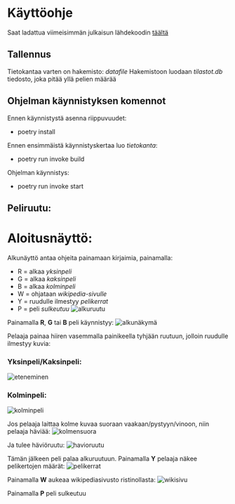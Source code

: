 # Käyttöohje
Saat ladattua viimeisimmän julkaisun lähdekoodin [täältä](https://github.com/hartonenolli/ot-harjoitustyo/releases/tag/loppupalautus)

## Tallennus
Tietokantaa varten on hakemisto: *datafile*
Hakemistoon luodaan *tilastot.db* tiedosto, joka pitää yllä pelien määrää

## Ohjelman käynnistyksen komennot
Ennen käynnistystä asenna riippuvuudet:
- poetry install

Ennen ensimmäistä käynnistyskertaa luo *tietokanta*:
- poetry run invoke build

Ohjelman käynnistys:
- poetry run invoke start

## Peliruutu:
# Aloitusnäyttö:
Alkunäyttö antaa ohjeita painamaan kirjaimia, painamalla:
- R = alkaa *yksinpeli*
- G = alkaa *kaksinpeli*
- B = alkaa *kolminpeli*
- W = ohjataan *wikipedia-sivulle*
- Y = ruudulle ilmestyy *pelikerrat*
- P = peli *sulkeutuu*
![alkuruutu](https://github.com/hartonenolli/ot-harjoitustyo/blob/master/dokumentaatio/kuvat/alkuruutu.png)

Painamalla **R**, **G** tai **B** peli käynnistyy:
![alkunäkymä](https://github.com/hartonenolli/ot-harjoitustyo/blob/master/dokumentaatio/kuvat/pelinalku.png)

Pelaaja painaa hiiren vasemmalla painikeella tyhjään ruutuun, jolloin ruudulle ilmestyy kuvia:
### Yksinpeli/Kaksinpeli:
![eteneminen](https://github.com/hartonenolli/ot-harjoitustyo/blob/master/dokumentaatio/kuvat/eteneminen.png)

### Kolminpeli:
![kolminpeli](https://github.com/hartonenolli/ot-harjoitustyo/blob/master/dokumentaatio/kuvat/kolminpeli.png)

Jos pelaaja laittaa kolme kuvaa suoraan vaakaan/pystyyn/vinoon, niin pelaaja häviää:
![kolmensuora](https://github.com/hartonenolli/ot-harjoitustyo/blob/master/dokumentaatio/kuvat/kolmensuora.png)

Ja tulee häviöruutu:
![havioruutu](https://github.com/hartonenolli/ot-harjoitustyo/blob/master/dokumentaatio/kuvat/havioruutu.png)

Tämän jälkeen peli palaa alkuruutuun. Painamalla **Y** pelaaja näkee pelikertojen määrät:
![pelikerrat](https://github.com/hartonenolli/ot-harjoitustyo/blob/master/dokumentaatio/kuvat/muutos.png)

Painamalla **W** aukeaa wikipediasivusto ristinollasta:
![wikisivu](https://github.com/hartonenolli/ot-harjoitustyo/blob/master/dokumentaatio/kuvat/wikisivu.png)

Painamalla **P** peli sulkeutuu

